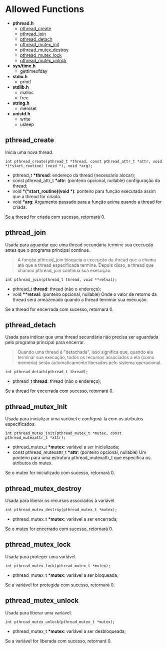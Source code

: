 # Allowed Functions

- **pthread.h**
  - [pthread_create](#pthread_create)
  - [pthread_join](#pthread_join)
  - [pthread_detach](#pthread_detach)
  - [pthread_mutex_init](#pthread_mutex_init)
  - [pthread_mutex_destroy](#pthread_mutex_destroy)
  - [pthread_mutex_lock](#pthread_mutex_lock)
  - [pthread_mutex_unlock](#pthread_mutex_unlock)
- **sys/time.h**
  - gettimeofday
- **stdio.h**
  - printf
- **stdlib.h**
  - malloc
  - free
- **string.h**
  - memset
- **unistd.h**
  - write
  - usleep

## pthread_create

Inicia uma nova thread.

`int pthread_create(pthread_t *thread, const pthread_attr_t *attr, void *(*start_routine) (void *), void *arg);`

  - pthread_t **\*thread**: endereço da thread (necessário alocar);
  - const pthread_attr_t **\*attr**: (ponteiro opcional, nullable) configuração da thread;
  - void **\*(\*start_routine)(void \*)**: ponteiro para função executada assim que a thread for criada.
  - void **\*arg**: Argumento passado para a função acima quando a thread for criada.

Se a thread for criada com sucesso, retornará 0.

## pthread_join

Usada para aguardar que uma thread secundária termine sua execução antes que o programa principal continue.

> A função pthread_join bloqueia a execução da thread que a chama até que a thread especificada termine. Depois disso, a thread que chamou pthread_join continua sua execução.

`int pthread_join(pthread_t thread, void **retval);`

  - pthread_t **thread**: thread (não o endereço);
  - void **\*\*retval**: (ponteiro opcional, nullable) Onde o valor de retorno da thread será armazenado quando a thread terminar sua execução.

Se a thread for encerrada com sucesso, retornará 0.

## pthread_detach

Usada para indicar que uma thread secundária não precisa ser aguardada pelo programa principal para encerrar.

> Quando uma thread é "detachada", isso significa que, quando ela terminar sua execução, todos os recursos associados a ela (como memória) serão automaticamente liberados pelo sistema operacional.

`int pthread_detach(pthread_t thread);`

  - pthread_t **thread**: thread (não o endereço);

Se a thread for encerrada com sucesso, retornará 0.

## pthread_mutex_init

Usada para inicializar uma variável e configurá-la com os atributos especificados.

`int pthread_mutex_init(pthread_mutex_t *mutex, const pthread_mutexattr_t *attr);`

  - pthread_mutex_t **\*mutex**: variável a ser inicializada;
  - const pthread_mutexattr_t **\*attr**: (ponteiro opcional, nullable) Um ponteiro para uma estrutura pthread_mutexattr_t que especifica os atributos do mutex.

Se o mutex for inicializado com sucesso, retornará 0.

## pthread_mutex_destroy

Usada para liberar os recursos associados à variável.

`int pthread_mutex_destroy(pthread_mutex_t *mutex);`

  - pthread_mutex_t **\*mutex**: variável a ser encerrada;

Se o mutex for encerrado com sucesso, retornará 0.

## pthread_mutex_lock

Usada para proteger uma variável.

`int pthread_mutex_lock(pthread_mutex_t *mutex);`

  - pthread_mutex_t **\*mutex**: variável a ser bloqueada;

Se a variável for protegida com sucesso, retornará 0.

## pthread_mutex_unlock

Usada para liberar uma variável.

`int pthread_mutex_unlock(pthread_mutex_t *mutex);`

  - pthread_mutex_t **\*mutex**: variável a ser desbloqueada;

Se a variável for liberada com sucesso, retornará 0.
